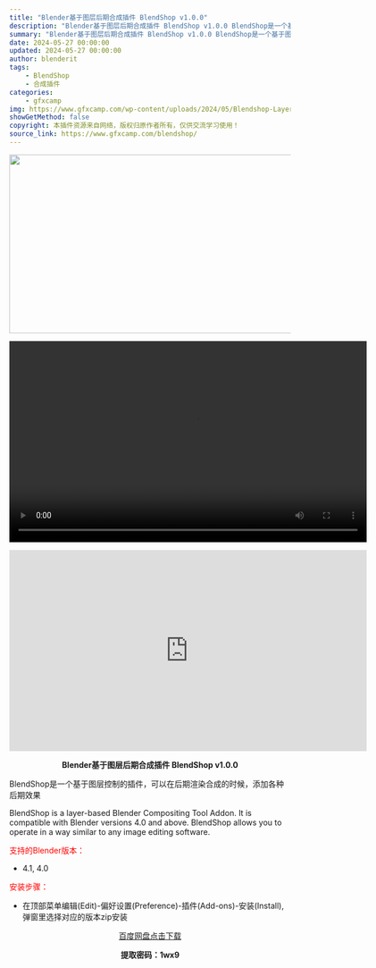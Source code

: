```yaml
---
title: "Blender基于图层后期合成插件 BlendShop v1.0.0"
description: "Blender基于图层后期合成插件 BlendShop v1.0.0 BlendShop是一个基于图层控制的插件，可以在后期渲染合成的时候，添加各种后期效果 BlendShop is a layer-..."
summary: "Blender基于图层后期合成插件 BlendShop v1.0.0 BlendShop是一个基于图层控制的插件，可以在后期渲染合成的时候，添加各种后期效果 BlendShop is a layer-..."
date: 2024-05-27 00:00:00
updated: 2024-05-27 00:00:00
author: blenderit
tags: 
    - BlendShop
    - 合成插件
categories:
    - gfxcamp
img: https://www.gfxcamp.com/wp-content/uploads/2024/05/Blendshop-Layer-Based-Compositing-Tool.jpg
showGetMethod: false
copyright: 本插件资源来自网络，版权归原作者所有，仅供交流学习使用！
source_link: https://www.gfxcamp.com/blendshop/
---
```

<div><p><img decoding="async" class="aligncenter size-full wp-image-121692" src="https://www.gfxcamp.com/wp-content/uploads/2024/05/Blendshop-Layer-Based-Compositing-Tool.jpg" data-src="https://www.gfxcamp.com/wp-content/uploads/2024/05/Blendshop-Layer-Based-Compositing-Tool.jpg" alt="" width="640" height="320" data-srcset="https://www.gfxcamp.com/wp-content/uploads/2024/05/Blendshop-Layer-Based-Compositing-Tool.jpg 640w, https://www.gfxcamp.com/wp-content/uploads/2024/05/Blendshop-Layer-Based-Compositing-Tool-150x75.jpg 150w" data-sizes="(max-width: 640px) 100vw, 640px"><br>
</p><center><div style="width: 640px;" class="wp-video"><!--[if lt IE 9]><script>document.createElement('video');</script><![endif]-->
<video class="wp-video-shortcode" id="video-121695-1" width="640" height="360" preload="true" controls="controls"><source type="video/mp4" src="http://cloud.video.taobao.com/play/u/null/p/1/e/6/t/1/464426789453.mp4?_=1"></source><a href="http://cloud.video.taobao.com/play/u/null/p/1/e/6/t/1/464426789453.mp4">http://cloud.video.taobao.com/play/u/null/p/1/e/6/t/1/464426789453.mp4</a></video></div></center><p style="text-align: center;"><iframe loading="lazy" src="https://player.youku.com/embed/XNjM5MzY5MzA0NA==" width="640" height="360" frameborder="0" allowfullscreen="allowfullscreen" data-mce-fragment="1"></iframe></p><p style="text-align: center;"><strong>Blender基于图层后期合成插件 BlendShop v1.0.0</strong></p><p>BlendShop是一个基于图层控制的插件，可以在后期渲染合成的时候，添加各种后期效果</p><p>BlendShop is a layer-based Blender Compositing Tool Addon. It is compatible with Blender versions 4.0 and above. BlendShop allows you to operate in a way similar to any image editing software.</p><p style="text-align: left;"><span style="color: #ff0000;">支持的Blender版本：</span></p><ul>
<li style="text-align: left;">4.1, 4.0</li>
</ul><p style="text-align: left;"><span style="color: #ff0000;">安装步骤：</span></p><ul>
<li>在顶部菜单编辑(Edit)-偏好设置(Preference)-插件(Add-ons)-安装(Install),弹窗里选择对应的版本zip安装</li>
</ul><p style="text-align: center;"><a class="maxbutton-3 maxbutton maxbutton-baidu" target="_blank" rel="noopener" href="https://pan.baidu.com/s/1nTgbaZo4NhtQBsVRQAWi-g?pwd=1wx9"><span class="mb-text">百度网盘点击下载</span></a></p><p style="text-align: center;"><strong>提取密码：1wx9</strong></p></div>